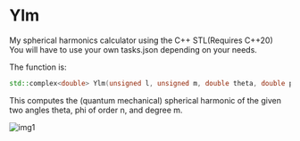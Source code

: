 # Ylm
My spherical harmonics calculator using the C++ STL(Requires C++20)<br>
You will have to use your own tasks.json depending on your needs.<br>

The function is: 
```cpp
std::complex<double> Ylm(unsigned l, unsigned m, double theta, double phi)
```
This computes the (quantum mechanical) spherical harmonic of the given two angles theta, phi of order n, and degree m.

![img1]

[img1]: https://files.catbox.moe/5toofc.jpg
